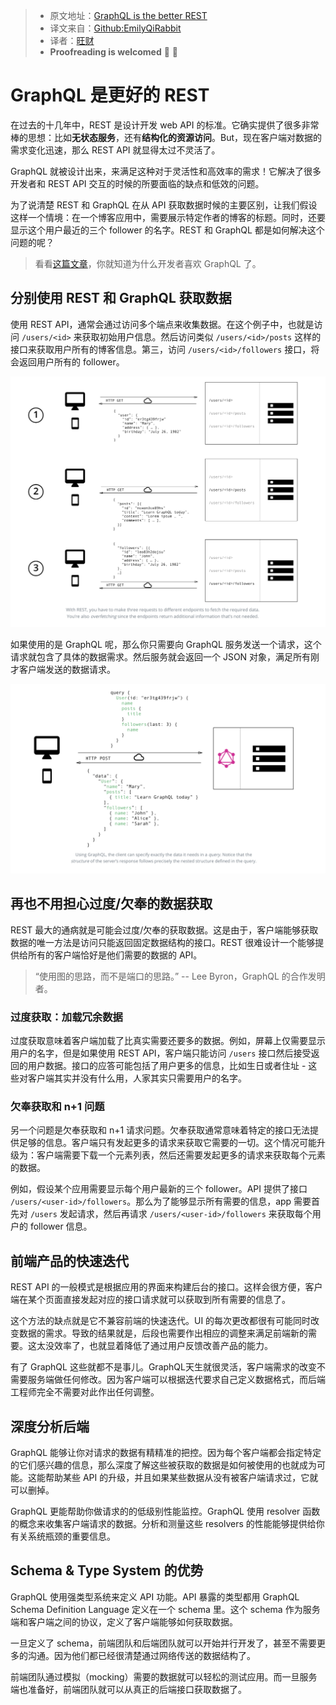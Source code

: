 > * 原文地址：[GraphQL is the better REST](https://www.howtographql.com/basics/1-graphql-is-the-better-rest/)
> * 译文来自：[Github:EmilyQiRabbit](https://github.com/EmilyQiRabbit/GraphQLTranslation)
> * 译者：[旺财](https://github.com/EmilyQiRabbit)
> * **Proofreading is welcomed** 🙋 🎉

# GraphQL 是更好的 REST

在过去的十几年中，REST 是设计开发 web API 的标准。它确实提供了很多非常棒的思想：比如**无状态服务**，还有**结构化的资源访问**。But，现在客户端对数据的需求变化迅速，那么 REST API 就显得太过不灵活了。

GraphQL 就被设计出来，来满足这种对于灵活性和高效率的需求！它解决了很多开发者和 REST API 交互的时候的所要面临的缺点和低效的问题。

为了说清楚 REST 和 GraphQL 在从 API 获取数据时候的主要区别，让我们假设这样一个情境：在一个博客应用中，需要展示特定作者的博客的标题。同时，还要显示这个用户最近的三个 follower 的名字。REST 和 GraphQL 都是如何解决这个问题的呢？

> 看看[这篇文章](https://blog.graph.cool/b60cfa683511)，你就知道为什么开发者喜欢 GraphQL 了。

## 分别使用 REST 和 GraphQL 获取数据

使用 REST API，通常会通过访问多个端点来收集数据。在这个例子中，也就是访问 `/users/<id>` 来获取初始用户信息。然后访问类似 `/users/<id>/posts` 这样的接口来获取用户所有的博客信息。第三，访问 `/users/<id>/followers` 接口，将会返回用户所有的 follower。

![rest](./imgs/graphqlpic1.png)

如果使用的是 GraphQL 呢，那么你只需要向 GraphQL 服务发送一个请求，这个请求就包含了具体的数据需求。然后服务就会返回一个 JSON 对象，满足所有刚才客户端发送的数据请求。

![rest](./imgs/graphqlpic2.png)

## 再也不用担心过度/欠奉的数据获取

REST 最大的通病就是可能会过度/欠奉的获取数据。这是由于，客户端能够获取数据的唯一方法是访问只能返回固定数据结构的接口。REST 很难设计一个能够提供给所有的客户端恰好是他们需要的数据的 API。

> “使用图的思路，而不是端口的思路。” -- Lee Byron，GraphQL 的合作发明者。

### 过度获取：加载冗余数据

过度获取意味着客户端加载了比真实需要还要多的数据。例如，屏幕上仅需要显示用户的名字，但是如果使用 REST API，客户端只能访问 `/users` 接口然后接受返回的用户数据。接口的应答可能包括了用户更多的信息，比如生日或者住址 - 这些对客户端其实并没有什么用，人家其实只需要用户的名字。

### 欠奉获取和 n+1 问题

另一个问题是欠奉获取和 n+1 请求问题。欠奉获取通常意味着特定的接口无法提供足够的信息。客户端只有发起更多的请求来获取它需要的一切。这个情况可能升级为：客户端需要下载一个元素列表，然后还需要发起更多的请求来获取每个元素的数据。

例如，假设某个应用需要显示每个用户最新的三个 follower。API 提供了接口 `/users/<user-id>/followers`。那么为了能够显示所有需要的信息，app 需要首先对 `/users` 发起请求，然后再请求 `/users/<user-id>/followers` 来获取每个用户的 follower 信息。

## 前端产品的快速迭代

REST API 的一般模式是根据应用的界面来构建后台的接口。这样会很方便，客户端在某个页面直接发起对应的接口请求就可以获取到所有需要的信息了。

这个方法的缺点就是它不兼容前端的快速迭代。UI 的每次更改都很有可能同时改变数据的需求。导致的结果就是，后段也需要作出相应的调整来满足前端新的需要。这太没效率了，也就显着降低了通过用户反馈改善产品的能力。

有了 GraphQL 这些就都不是事儿。GraphQL天生就很灵活，客户端需求的改变不需要服务端做任何修改。因为客户端可以根据迭代要求自己定义数据格式，而后端工程师完全不需要对此作出任何调整。

## 深度分析后端

GraphQL 能够让你对请求的数据有精精准的把控。因为每个客户端都会指定特定的它们感兴趣的信息，那么深度了解这些被获取的数据是如何被使用的也就成为可能。这能帮助某些 API 的升级，并且如果某些数据从没有被客户端请求过，它就可以删掉。

GraphQL 更能帮助你做请求的的低级别性能监控。GraphQL 使用 resolver 函数的概念来收集客户端请求的数据。分析和测量这些 resolvers 的性能能够提供给你有关系统瓶颈的重要信息。

## Schema & Type System 的优势

GraphQL 使用强类型系统来定义 API 功能。API 暴露的类型都用 GraphQL Schema Definition Language 定义在一个 schema 里。这个 schema 作为服务端和客户端之间的协议，定义了客户端能够如何获取数据。

一旦定义了 schema，前端团队和后端团队就可以开始并行开发了，甚至不需要更多的沟通。因为他们都已经很清楚通过网络传送的数据结构了。

前端团队通过模拟（mocking）需要的数据就可以轻松的测试应用。而一旦服务端也准备好，前端团队就可以从真正的后端接口获取数据了。
